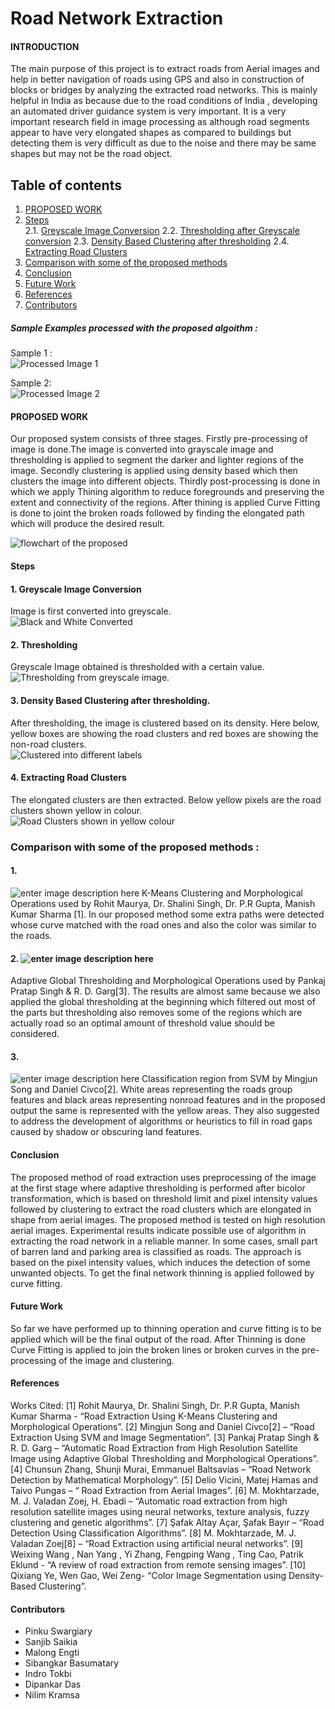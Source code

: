 
# Road Network Extraction

#### INTRODUCTION
The main purpose of this project is to extract roads from Aerial images and help in better navigation of roads using GPS and also in construction of blocks or bridges by analyzing the extracted road networks. This is mainly helpful in India as because due to the road conditions of India , developing an automated driver guidance system is very important. It is a very important research field in image processing as although road segments appear to have very elongated shapes as compared to buildings but detecting them is very difficult as due to the noise and there may be same shapes but may not be the road object.

## Table of contents  
1. [PROPOSED WORK](#PROPOSED-WORK)  
2. [Steps](#Steps)  
	2.1. [Greyscale Image Conversion](#Greyscale-Image-Conversion)
	2.2. [Thresholding after Greyscale conversion](#Thresholding-after-Greyscale-conversion)
	2.3. [Density Based Clustering after thresholding](#Density-Based-Clustering-after-thresholding.)
	2.4. [Extracting Road Clusters](#Extracting-Road-Clusters)
3. [Comparison with some of the proposed methods ](#Comparison-with-some-of-the-proposed-methods )
4. [Conclusion](#Conclusion)
5. [Future Work](#Future-Work)
6. [References](#References)
7. [Contributors](#Contributors)
  
##### Sample Examples processed with the proposed algoithm :
Sample 1 :<br>
![Processed Image 1](https://springflee.files.wordpress.com/2020/02/d1.png)

Sample 2:<br>
![Processed Image 2](https://springflee.files.wordpress.com/2020/02/d2.png)
#### PROPOSED WORK
Our proposed system consists of three stages. Firstly pre-processing of image is done.The image is converted into grayscale image and thresholding is applied to segment the darker and lighter regions of the image. Secondly clustering is applied using density based which then clusters the image into different objects. Thirdly post-processing is done in which we apply Thining algorithm to reduce foregrounds and preserving the extent and connectivity of the regions. After thining is applied Curve  Fitting is done to joint the broken roads followed by finding the elongated path which will produce the desired result. 

![flowchart of the proposed](https://springflee.files.wordpress.com/2020/02/1-1.png)
#### Steps
#### 1. Greyscale Image Conversion
Image is first converted into greyscale.<br>
![Black and White Converted](https://springflee.files.wordpress.com/2020/02/backandwhite_road.png)
#### 2. Thresholding
Greyscale Image obtained is thresholded with a certain value.<br>
![Thresholding from greyscale image.](https://springflee.files.wordpress.com/2020/02/image-004.png)
#### 3. Density Based Clustering after thresholding.
After thresholding, the image is clustered based on its density.
Here below, yellow boxes are showing the road clusters and red boxes are showing the non-road clusters.<br>
![Clustered into different labels](https://springflee.files.wordpress.com/2020/02/image-030.png)
#### 4. Extracting Road Clusters
The elongated clusters are then extracted.
Below yellow pixels are the road clusters shown yellow in colour.<br>
![Road Clusters shown in yellow colour](https://springflee.files.wordpress.com/2020/02/image-029.png)

### Comparison with some of the proposed methods :
#### 1.  
![enter image description here](https://springflee.files.wordpress.com/2020/02/c1.png)
K-Means Clustering and Morphological Operations used by Rohit Maurya, Dr. Shalini Singh, Dr. P.R Gupta, Manish Kumar Sharma [1]. In our proposed method some extra paths were detected whose curve matched with the road ones and also the color was similar to the roads.
#### 2. ![enter image description here](https://springflee.files.wordpress.com/2020/02/c2.png) 
Adaptive Global Thresholding and Morphological Operations used by Pankaj Pratap Singh & R. D. Garg[3]. The results are almost same because we also applied the global thresholding at the beginning which filtered out most of the parts but thresholding also removes some of the regions which are actually road so an optimal amount of threshold value should be considered.
#### 3.
![enter image description here](https://springflee.files.wordpress.com/2020/02/c3.png)
Classification region from SVM by Mingjun Song and Daniel Civco[2]. White areas representing the roads group features and black areas representing nonroad features and in the proposed output the same is represented with the yellow areas. They also suggested to address the development of algorithms or heuristics to fill in road gaps caused by shadow or obscuring land features.
#### Conclusion
The proposed method of road extraction uses preprocessing of the image at the first stage where adaptive thresholding is performed after bicolor transformation, which is based on threshold limit and pixel intensity values followed by clustering to extract the road clusters which are elongated in shape from aerial images. The proposed method is tested on high resolution aerial images. Experimental results indicate possible use of algorithm in extracting the road network in a reliable manner. In some cases, small part of barren land and parking area is classified as roads. The approach is based on the pixel intensity values, which induces the detection of some unwanted objects. To get the final network thinning is applied followed by curve fitting.
#### Future Work
So far we have performed up to thinning operation and curve fitting is to be applied which will be the final output of the road. After Thinning is done Curve Fitting is applied to join the broken lines or broken curves in the pre-processing of the image and clustering.
#### References 
Works Cited: 
[1] Rohit Maurya, Dr. Shalini Singh, Dr. P.R Gupta, Manish Kumar Sharma - “Road Extraction Using K-Means Clustering and Morphological Operations”. 
[2] Mingjun Song and Daniel Civco[2] – “Road Extraction Using SVM and Image Segmentation”. 
[3] Pankaj Pratap Singh & R. D. Garg – “Automatic Road Extraction from High Resolution Satellite Image using Adaptive Global Thresholding and Morphological Operations”. 
[4] Chunsun Zhang, Shunji Murai, Emmanuel Baltsavias – “Road Network Detection by Mathematical Morphology”. 
[5] Delio Vicini, Matej Hamas and Taivo Pungas – “ Road Extraction from Aerial Images”. 
[6] M. Mokhtarzade, M. J. Valadan Zoej, H. Ebadi – “Automatic road extraction from high resolution satellite images using neural networks, texture analysis, fuzzy clustering and genetic algorithms”. 
[7] Şafak Altay Açar, Şafak Bayır – “Road Detection Using Classification Algorithms”. 
[8] M. Mokhtarzade, M. J. Valadan Zoej[8] – “Road Extraction using artificial neural networks”. 
[9] Weixing Wang , Nan Yang , Yi Zhang, Fengping Wang , Ting Cao, Patrik Eklund - “A review of road extraction from remote sensing images”. 
[10] Qixiang Ye, Wen Gao, Wei Zeng- “Color Image Segmentation using Density-Based Clustering”.
#### Contributors 
- Pinku Swargiary
- Sanjib Saikia
- Malong Engti
- Sibangkar Basumatary
- Indro Tokbi
- Dipankar Das
 - Nilim Kramsa
